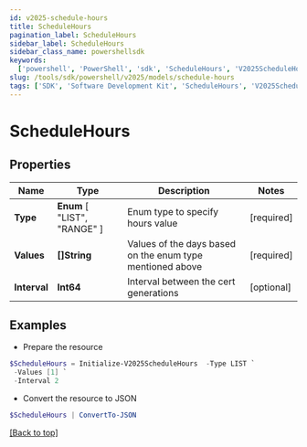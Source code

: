 ```yaml
---
id: v2025-schedule-hours
title: ScheduleHours
pagination_label: ScheduleHours
sidebar_label: ScheduleHours
sidebar_class_name: powershellsdk
keywords:
  ['powershell', 'PowerShell', 'sdk', 'ScheduleHours', 'V2025ScheduleHours']
slug: /tools/sdk/powershell/v2025/models/schedule-hours
tags: ['SDK', 'Software Development Kit', 'ScheduleHours', 'V2025ScheduleHours']
---
```


# ScheduleHours

## Properties

| Name | Type | Description | Notes |
| --- | --- | --- | --- |
| **Type** | **Enum** [ "LIST", "RANGE" ] | Enum type to specify hours value | [required] |
| **Values** | **[]String** | Values of the days based on the enum type mentioned above | [required] |
| **Interval** | **Int64** | Interval between the cert generations | [optional] |

## Examples

- Prepare the resource

```powershell
$ScheduleHours = Initialize-V2025ScheduleHours  -Type LIST `
 -Values [1] `
 -Interval 2
```

- Convert the resource to JSON

```powershell
$ScheduleHours | ConvertTo-JSON
```

[[Back to top]](#)

